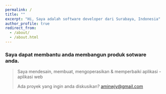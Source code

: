 ```yaml
---
permalink: /
title: ""
excerpt: "Hi, Saya adalah software developer dari Surabaya, Indonesia"
author_profile: true
redirect_from: 
  - /about/
  - /about.html
---
```


### Saya dapat membantu anda membangun produk sotware anda.

> Saya mendesain, membuat, mengoperasikan & memperbaiki aplikasi - aplikasi web
> 
> Ada proyek yang ingin anda diskusikan? [aminwjy@gmail.com](aminwjy@gmail.com)
